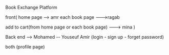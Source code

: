 Book Exchange Platform


front(
home page --> amr 
each book page --->ragab

add to cart(from home page or each book page) ---> mina
)

Back end --> Mohamed -- Youseuf Amir
(login - sign up - forget password) 

both (profile page) 



